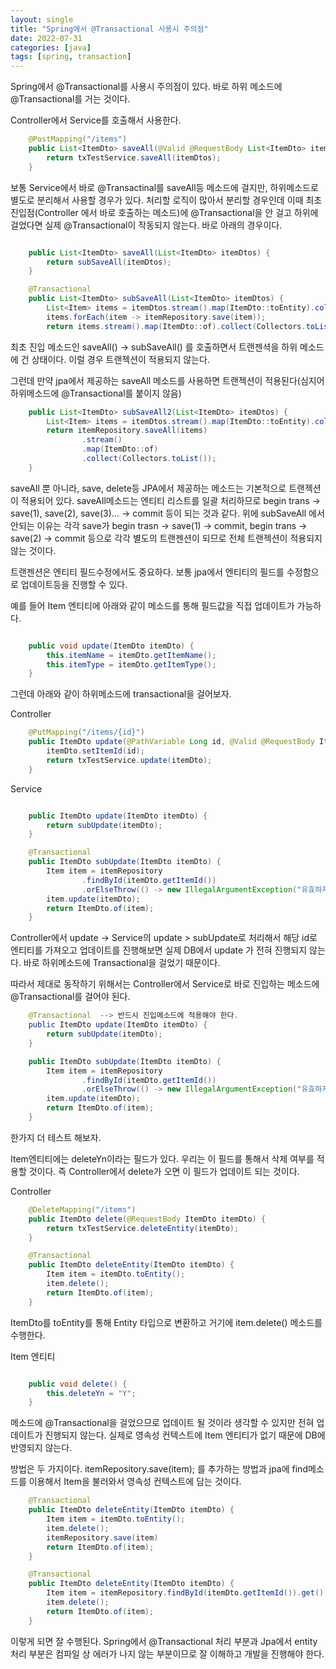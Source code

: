```yaml
---
layout: single
title: "Spring에서 @Transactional 사용시 주의점"
date: 2022-07-31
categories: [java]
tags: [spring, transaction]
---
```


Spring에서 @Transactional를 사용시 주의점이 있다. 바로 하위 메소드에 @Transactional를 거는 것이다.

Controller에서 Service를 호출해서 사용한다.

```java
    @PostMapping("/items")
    public List<ItemDto> saveAll(@Valid @RequestBody List<ItemDto> itemDtos) {
        return txTestService.saveAll(itemDtos);
    }

```

보통 Service에서 바로 @Transactinal를 saveAll등 메소드에 걸지만, 하위메소드로 별도로 분리해서 사용할 경우가 있다. 처리할 로직이 많아서 분리할 경우인데 이때 최초 진입점(Controller 에서 바로 호출하는 메소드)에 @Transactional을 안 걸고 하위에 걸었다면 실제 @Transactional이 작동되지 않는다. 바로 아래의 경우이다.

```java

    public List<ItemDto> saveAll(List<ItemDto> itemDtos) {
        return subSaveAll(itemDtos);
    }

    @Transactional
    public List<ItemDto> subSaveAll(List<ItemDto> itemDtos) {
        List<Item> items = itemDtos.stream().map(ItemDto::toEntity).collect(Collectors.toList());
        items.forEach(item -> itemRepository.save(item));
        return items.stream().map(ItemDto::of).collect(Collectors.toList());

```

최초 진입 메소드인 saveAll() -> subSaveAll() 를 호출하면서 트랜젠셕을 하위 메소드에 건 상태이다. 이럴 경우 트랜젝션이 적용되지 않는다.

그런데 만약 jpa에서 제공하는 saveAll 메소드를 사용하면 트랜젝션이 적용된다(심지어 하위메소드에 @Transactional를 붙이지 않음)

```java
    public List<ItemDto> subSaveAll2(List<ItemDto> itemDtos) {
        List<Item> items = itemDtos.stream().map(ItemDto::toEntity).collect(Collectors.toList());
        return itemRepository.saveAll(items)
                .stream()
                .map(ItemDto::of)
                .collect(Collectors.toList());
    }
```

saveAll 뿐 아니라, save, delete등 JPA에서 제공하는 메소드는 기본적으로 트랜젝션이 적용되어 있다. saveAll메소드는 엔티티 리스트를 일괄 처리하므로 begin trans -> save(1), save(2), save(3)... -> commit 등이 되는 것과 같다. 위에 subSaveAll 에서 안되는 이유는 각각 save가 begin trasn -> save(1) -> commit, begin trans -> save(2) -> commit 등으로 각각 별도의 트랜젠션이 되므로 전체 트랜젝션이 적용되지 않는 것이다.

트랜젠션은 엔티티 필드수정에서도 중요하다. 보통 jpa에서 엔티티의 필드를 수정함으로 업데이트등을 진행할 수 있다.

예를 들어 Item 엔티티에 아래와 같이 메소드를 통해 필드값을 직접 업데이트가 가능하다.

```java

    public void update(ItemDto itemDto) {
        this.itemName = itemDto.getItemName();
        this.itemType = itemDto.getItemType();
    }
```

그런데 아래와 같이 하위메소드에 transactional을 걸어보자.

Controller

```java
    @PutMapping("/items/{id}")
    public ItemDto update(@PathVariable Long id, @Valid @RequestBody ItemDto itemDto) {
        itemDto.setItemId(id);
        return txTestService.update(itemDto);
    }
```

Service

```java

    public ItemDto update(ItemDto itemDto) {
        return subUpdate(itemDto);
    }

    @Transactional
    public ItemDto subUpdate(ItemDto itemDto) {
        Item item = itemRepository
                .findById(itemDto.getItemId())
                .orElseThrow(() -> new IllegalArgumentException("유효하지 않은 itemID"));
        item.update(itemDto);
        return ItemDto.of(item);
    }
```

Controller에서 update -> Service의 update > subUpdate로 처리해서 해당 id로 엔티티를 가져오고 업데이트를 진행해보면 실제 DB에서 update 가 전혀 진행되지 않는다. 바로 하위메소드에 Transactional을 걸었기 때문이다.

따라서 제대로 동작하기 위해서는 Controller에서 Service로 바로 진입하는 메소드에 @Transactional를 걸어야 된다.

```java
    @Transactional  --> 반드시 진입메소드에 적용해야 한다.
    public ItemDto update(ItemDto itemDto) {
        return subUpdate(itemDto);
    }

    public ItemDto subUpdate(ItemDto itemDto) {
        Item item = itemRepository
                .findById(itemDto.getItemId())
                .orElseThrow(() -> new IllegalArgumentException("유효하지 않은 itemID"));
        item.update(itemDto);
        return ItemDto.of(item);
    }
```

한가지 더 테스트 해보자.

Item엔티티에는 deleteYn이라는 필드가 있다. 우리는 이 필드를 통해서 삭제 여부를 적용할 것이다. 즉 Controller에서 delete가 오면 이 필드가 업데이트 되는 것이다.

Controller

```java
    @DeleteMapping("/items")
    public ItemDto delete(@RequestBody ItemDto itemDto) {
        return txTestService.deleteEntity(itemDto);
    }

```

```java
    @Transactional
    public ItemDto deleteEntity(ItemDto itemDto) {
        Item item = itemDto.toEntity();
        item.delete();
        return ItemDto.of(item);
    }
```

ItemDto를 toEntity를 통해 Entity 타입으로 변환하고 거기에 item.delete() 메소드를 수행한다.

Item 엔티티

```java

    public void delete() {
        this.deleteYn = "Y";
    }
```

메소드에 @Transactional을 걸었으므로 업데이트 될 것이라 생각할 수 있지만 전혀 업데이트가 진행되지 않는다. 실제로 영속성 컨텍스트에 Item 엔티티가 없기 때문에 DB에 반영되지 않는다.

방법은 두 가지이다. itemRepository.save(item); 를 추가하는 방법과 jpa에 find메소드를 이용해서 Item을 불러와서 영속성 컨텍스트에 담는 것이다.

```java
    @Transactional
    public ItemDto deleteEntity(ItemDto itemDto) {
        Item item = itemDto.toEntity();
        item.delete();
        itemRepository.save(item)
        return ItemDto.of(item);
    }
```

```java
    @Transactional
    public ItemDto deleteEntity(ItemDto itemDto) {
        Item item = itemRepository.findById(itemDto.getItemId()).get();
        item.delete();
        return ItemDto.of(item);
    }
```

이렇게 되면 잘 수행된다. Spring에서 @Transactional 처리 부분과 Jpa에서 entity 처리 부분은 컴파일 상 에러가 나지 않는 부분이므로 잘 이해하고 개발을 진행해야 한다.
